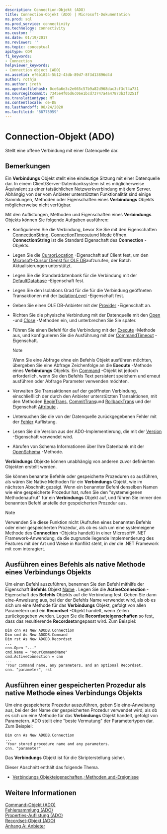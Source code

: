 ```yaml
---
description: Connection-Objekt (ADO)
title: Connection-Objekt (ADO) | Microsoft-Dokumentation
ms.prod: sql
ms.prod_service: connectivity
ms.technology: connectivity
ms.custom: ''
ms.date: 01/19/2017
ms.reviewer: ''
ms.topic: conceptual
apitype: COM
f1_keywords:
- Connection
helpviewer_keywords:
- Connection object [ADO]
ms.assetid: ef6b1824-5b12-43db-89d7-8f3d13896d4d
author: rothja
ms.author: jroth
ms.openlocfilehash: 0ce6a6e3c2e665c57b9a82d968dac3cf3c74a731
ms.sourcegitcommit: 7345e4f05d6c06e1bcd73747a4a47873b3f3251f
ms.translationtype: MT
ms.contentlocale: de-DE
ms.lasthandoff: 08/24/2020
ms.locfileid: "88775959"
---
```

# <a name="connection-object-ado"></a>Connection-Objekt (ADO)
Stellt eine offene Verbindung mit einer Datenquelle dar.  
  
## <a name="remarks"></a>Bemerkungen  
 Ein **Verbindungs** Objekt stellt eine eindeutige Sitzung mit einer Datenquelle dar. In einem Client/Server-Datenbanksystem ist es möglicherweise Äquivalent zu einer tatsächlichen Netzwerkverbindung mit dem Server. Abhängig von der vom Anbieter unterstützten Funktionalität sind einige Sammlungen, Methoden oder Eigenschaften eines **Verbindungs** Objekts möglicherweise nicht verfügbar.  
  
 Mit den Auflistungen, Methoden und Eigenschaften eines **Verbindungs** Objekts können Sie folgende Aufgaben ausführen:  
  
-   Konfigurieren Sie die Verbindung, bevor Sie Sie mit den Eigenschaften [ConnectionString](./connectionstring-property-ado.md), [ConnectionTimeout](./connectiontimeout-property-ado.md)und [Mode](./mode-property-ado.md) öffnen. **ConnectionString** ist die Standard Eigenschaft des **Connection** -Objekts.  
  
-   Legen Sie die [CursorLocation](./cursorlocation-property-ado.md) -Eigenschaft auf Client fest, um den [Microsoft-Cursor Dienst für OLE DB](../../guide/appendixes/microsoft-cursor-service-for-ole-db-ado-service-component.md)aufzurufen, der Batch Aktualisierungen unterstützt.  
  
-   Legen Sie die Standarddatenbank für die Verbindung mit der [DefaultDatabase](./defaultdatabase-property.md) -Eigenschaft fest.  
  
-   Legen Sie den Isolations Grad für die für die Verbindung geöffneten Transaktionen mit der [IsolationLevel](./isolationlevel-property.md) -Eigenschaft fest.  
  
-   Geben Sie einen OLE DB-Anbieter mit der [Provider](./provider-property-ado.md) -Eigenschaft an.  
  
-   Richten Sie die physische Verbindung mit der Datenquelle mit den [Open](./open-method-ado-connection.md) -und [Close](./close-method-ado.md) -Methoden ein, und unterbrechen Sie Sie später.  
  
-   Führen Sie einen Befehl für die Verbindung mit der [Execute](./execute-method-ado-connection.md) -Methode aus, und konfigurieren Sie die Ausführung mit der [CommandTimeout](./commandtimeout-property-ado.md) -Eigenschaft.  
  
    > [!NOTE]
    >  Wenn Sie eine Abfrage ohne ein Befehls Objekt ausführen möchten, übergeben Sie eine Abfrage Zeichenfolge an die **Execute** -Methode eines **Verbindungs** Objekts. Ein [Command](./command-object-ado.md) -Objekt ist jedoch erforderlich, wenn Sie den Befehls Text persistent speichern und erneut ausführen oder Abfrage Parameter verwenden möchten.  
  
-   Verwalten Sie Transaktionen auf der geöffneten Verbindung, einschließlich der durch den Anbieter unterstützten Transaktionen, mit den Methoden [BeginTrans](./begintrans-committrans-and-rollbacktrans-methods-ado.md), [CommitTrans](./begintrans-committrans-and-rollbacktrans-methods-ado.md)und [RollbackTrans](./begintrans-committrans-and-rollbacktrans-methods-ado.md) und der Eigenschaft [Attribute](./attributes-property-ado.md) .  
  
-   Untersuchen Sie die von der Datenquelle zurückgegebenen Fehler mit der [Fehler](./errors-collection-ado.md) Auflistung.  
  
-   Lesen Sie die Version aus der ADO-Implementierung, die mit der [Version](./version-property-ado.md) -Eigenschaft verwendet wird.  
  
-   Abrufen von Schema Informationen über Ihre Datenbank mit der [OpenSchema](./openschema-method.md) -Methode.  
  
 **Verbindungs** Objekte können unabhängig von anderen zuvor definierten Objekten erstellt werden.  
  
 Sie können benannte Befehle oder gespeicherte Prozeduren so ausführen, als wären Sie Native Methoden für ein **Verbindungs** Objekt, wie im nächsten Abschnitt gezeigt. Wenn ein benannter Befehl denselben Namen wie eine gespeicherte Prozedur hat, rufen Sie den "systemeigenen Methodenaufruf" für ein **Verbindungs** Objekt auf, und führen Sie immer den benannten Befehl anstelle der gespeicherten Prozedur aus.  
  
> [!NOTE]
>  Verwenden Sie diese Funktion nicht (Aufrufen eines benannten Befehls oder einer gespeicherten Prozedur, als ob es sich um eine systemeigene Methode des **Connection** -Objekts handelt) in einer Microsoft® .NET Framework-Anwendung, da die zugrunde liegende Implementierung des Features mit der Art und Weise in Konflikt steht, in der die .NET Framework mit com interagiert.  
  
## <a name="execute-a-command-as-a-native-method-of-a-connection-object"></a>Ausführen eines Befehls als native Methode eines Verbindungs Objekts  
 Um einen Befehl auszuführen, benennen Sie den Befehl mithilfe der Eigenschaft **Befehls** Objekt [Name](./name-property-ado.md) . Legen Sie die **ActiveConnection** -Eigenschaft des **Befehls** Objekts auf die Verbindung fest. Geben Sie dann eine-Anweisung aus, bei der der Befehls Name verwendet wird, als ob es sich um eine Methode für das **Verbindungs** Objekt, gefolgt von allen Parametern und ein **Recordset** -Objekt handelt, wenn Zeilen zurückgegeben werden. Legen Sie die **Recordseteigenschaften** so fest, dass das resultierende **Recordset**angepasst wird. Zum Beispiel:  
  
```  
Dim cnn As New ADODB.Connection  
Dim cmd As New ADODB.Command  
Dim rst As New ADODB.Recordset  
...  
cnn.Open "..."  
cmd.Name = "yourCommandName"  
cmd.ActiveConnection = cnn  
...  
'Your command name, any parameters, and an optional Recordset.  
cnn. "parameter", rst  
```  
  
## <a name="execute-a-stored-procedure-as-a-native-method-of-a-connection-object"></a>Ausführen einer gespeicherten Prozedur als native Methode eines Verbindungs Objekts  
 Um eine gespeicherte Prozedur auszuführen, geben Sie eine-Anweisung aus, bei der der Name der gespeicherten Prozedur verwendet wird, als ob es sich um eine Methode für das **Verbindungs** Objekt handelt, gefolgt von Parametern. ADO stellt eine "beste Vermutung" der Parametertypen dar. Zum Beispiel:  
  
```  
Dim cnn As New ADODB.Connection  
...  
'Your stored procedure name and any parameters.  
cnn. "parameter"  
```  
  
 Das **Verbindungs** Objekt ist für die Skripterstellung sicher.  
  
 Dieser Abschnitt enthält das folgende Thema.  
  
-   [Verbindungs Objekteigenschaften,-Methoden und-Ereignisse](./connection-object-properties-methods-and-events.md)  
  
## <a name="see-also"></a>Weitere Informationen  
 [Command-Objekt (ADO)](./command-object-ado.md)   
 [Fehlersammlung (ADO)](./errors-collection-ado.md)   
 [Properties-Auflistung (ADO)](./properties-collection-ado.md)   
 [Recordset-Objekt (ADO)](./recordset-object-ado.md)   
 [Anhang A: Anbieter](../../guide/appendixes/appendix-a-providers.md)